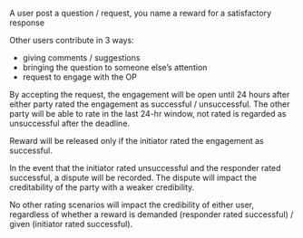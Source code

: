 A user post a question / request, you name a reward for a satisfactory response

Other users contribute in 3 ways:
 - giving comments / suggestions
 - bringing the question to someone else’s attention
 - request to engage with the OP

By accepting the request, the engagement will be open until 24 hours after either party rated the engagement as successful / unsuccessful. The other party will be able to rate in the last 24-hr window, not rated is regarded as unsuccessful after the deadline.

Reward will be released only if the initiator rated the engagement as successful.

In the event that the initiator rated unsuccessful and the responder rated successful, a dispute will be recorded. The dispute will impact the creditability of the party with a weaker credibility.

No other rating scenarios will impact the credibility of either user, regardless of whether a reward is demanded (responder rated successful) / given (initiator rated successful).